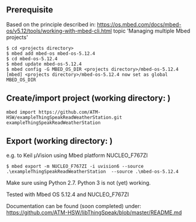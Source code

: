 Prerequisite
------------
Based on the principle described in: https://os.mbed.com/docs/mbed-os/v5.12/tools/working-with-mbed-cli.html topic 'Managing multiple Mbed projects'
```
$ cd <projects directory>
$ mbed add mbed-os mbed-os-5.12.4
$ cd mbed-os-5.12.4
$ mbed update mbed-os-5.12.4
$ mbed config -G MBED_OS_DIR <projects directory>/mbed-os-5.12.4
[mbed] <projects directory>/mbed-os-5.12.4 now set as global MBED_OS_DIR
```

Create/import project (working directory: <projects directory>)
---------------------------------------------------------------
```
mbed import https://github.com/ATM-HSW/exampleThingSpeakReadWeatherStation.git exampleThingSpeakReadWeatherStation
```

Export (working directory: <projects directory>)
------------------------------------------------
e.g. to Keil µVision using Mbed platform NUCLEO_F767ZI
```
$ mbed export -m NUCLEO_F767ZI -i uvision6 --source .\exampleThingSpeakReadWeatherStation  --source .\mbed-os-5.12.4
```

Make sure using Python 2.7. Python 3 is not (yet) working.

Tested with Mbed OS 5.12.4 and NUCLEO_F767ZI

Documentation can be found (soon completed) under: https://github.com/ATM-HSW/libThingSpeak/blob/master/README.md
